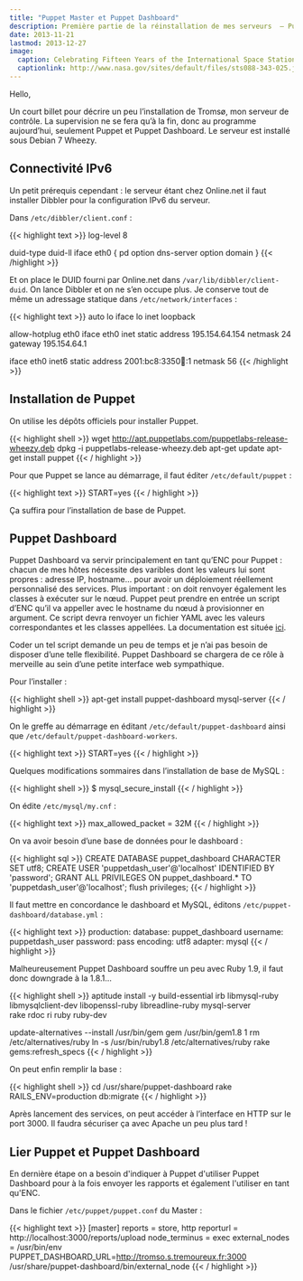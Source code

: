 ```yaml
---
title: "Puppet Master et Puppet Dashboard"
description: Première partie de la réinstallation de mes serveurs  — Puppet
date: 2013-11-21
lastmod: 2013-12-27
image:
  caption: Celebrating Fifteen Years of the International Space Station — NASA
  captionlink: http://www.nasa.gov/sites/default/files/sts088-343-025.jpg
---
```


Hello,

Un court billet pour décrire un peu l’installation de Tromsø, mon serveur de
contrôle. La supervision ne se fera qu’à la fin, donc au programme aujourd’hui,
seulement Puppet et Puppet Dashboard. Le serveur est installé sous Debian 7 Wheezy.

## Connectivité IPv6

Un petit prérequis cependant : le serveur étant chez Online.net il faut
installer Dibbler pour la configuration IPv6 du serveur.

Dans `/etc/dibbler/client.conf` :

{{< highlight text >}}
log-level 8

duid-type duid-ll
iface eth0 {
  pd
  option dns-server
  option domain
}
{{< /highlight >}}

Et on place le DUID fourni par Online.net dans `/var/lib/dibbler/client-duid`.
On lance Dibbler et on ne s’en occupe plus. Je conserve tout de même un
adressage statique dans `/etc/network/interfaces` :

{{< highlight text >}}
auto lo
iface lo inet loopback

allow-hotplug eth0
iface eth0 inet static
  address 195.154.64.154
  netmask 24
  gateway 195.154.64.1

iface eth0 inet6 static
  address 2001:bc8:3350:100::1
  netmask 56
{{< /highlight >}}

## Installation de Puppet


On utilise les dépôts officiels pour installer Puppet.

{{< highlight shell >}}
wget http://apt.puppetlabs.com/puppetlabs-release-wheezy.deb
dpkg -i puppetlabs-release-wheezy.deb
apt-get update
apt-get install puppet
{{< / highlight >}}

Pour que Puppet se lance au démarrage, il faut éditer `/etc/default/puppet` :

{{< highlight text >}}
START=yes
{{< / highlight >}}

Ça suffira pour l’installation de base de Puppet.

## Puppet Dashboard

Puppet Dashboard va servir principalement en tant qu’ENC pour Puppet : chacun de
mes hôtes nécessite des varibles dont les valeurs lui sont propres : adresse IP,
hostname… pour avoir un déploiement réellement personnalisé des services. Plus
important : on doit renvoyer également les classes à exécuter sur le nœud.
Puppet peut prendre en entrée un script d’ENC qu’il va appeller avec le hostname
du nœud à provisionner en argument. Ce script devra renvoyer un fichier YAML
avec les valeurs correspondantes et les classes appellées. La documentation est
située [ici](http://docs.puppetlabs.com/guides/external_nodes.html).

Coder un tel script demande un peu de temps et je n’ai pas besoin de disposer
d’une telle flexibilité. Puppet Dashboard se chargera de ce rôle à merveille au
sein d’une petite interface web sympathique.


Pour l’installer :

{{< highlight shell >}}
apt-get install puppet-dashboard mysql-server
{{< / highlight >}}

On le greffe au démarrage en éditant `/etc/default/puppet-dashboard` ainsi que
`/etc/default/puppet-dashboard-workers`.

{{< highlight text >}}
START=yes
{{< / highlight >}}

Quelques modifications sommaires dans l’installation de base de MySQL :

{{< highlight shell >}}
$ mysql_secure_install
{{< / highlight >}}

On édite `/etc/mysql/my.cnf` :

{{< highlight text >}}
max_allowed_packet = 32M
{{< / highlight >}}

On va avoir besoin d’une base de données pour le dashboard :

{{< highlight sql >}}
CREATE DATABASE puppet_dashboard CHARACTER SET utf8;
CREATE USER 'puppetdash_user'@'localhost' IDENTIFIED BY 'password';
GRANT ALL PRIVILEGES ON puppet_dashboard.* TO 'puppetdash_user'@'localhost';
flush privileges;
{{< / highlight >}}

Il faut mettre en concordance le dashboard et MySQL, éditons
`/etc/puppet-dashboard/database.yml` :

{{< highlight text >}}
production:
  database: puppet_dashboard
  username: puppetdash_user
  password: pass
  encoding: utf8
  adapter: mysql
{{< / highlight >}}

Malheureusement Puppet Dashboard souffre un peu avec Ruby 1.9, il faut donc
downgrade à la 1.8.1…

{{< highlight shell >}}
aptitude install -y build-essential irb libmysql-ruby \
libmysqlclient-dev libopenssl-ruby libreadline-ruby mysql-server \
rake rdoc ri ruby ruby-dev

update-alternatives --install /usr/bin/gem gem /usr/bin/gem1.8 1
rm /etc/alternatives/ruby
ln -s /usr/bin/ruby1.8 /etc/alternatives/ruby
rake gems:refresh_specs
{{< / highlight >}}

On peut enfin remplir la base :

{{< highlight shell >}}
cd /usr/share/puppet-dashboard
rake RAILS_ENV=production db:migrate
{{< / highlight >}}

Après lancement des services, on peut accéder à l’interface en HTTP sur le
port 3000. Il faudra sécuriser ça avec Apache un peu plus tard !

## Lier Puppet et Puppet Dashboard

En dernière étape on a besoin d'indiquer à Puppet d'utiliser Puppet Dashboard
pour à la fois envoyer les rapports et également l'utiliser en tant qu'ENC.

Dans le fichier `/etc/puppet/puppet.conf` du Master :

{{< highlight text >}}
[master]
	reports = store, http
	reporturl = http://localhost:3000/reports/upload
	node_terminus = exec
	external_nodes = /usr/bin/env PUPPET_DASHBOARD_URL=http://tromso.s.tremoureux.fr:3000 /usr/share/puppet-dashboard/bin/external_node
{{< / highlight >}}
